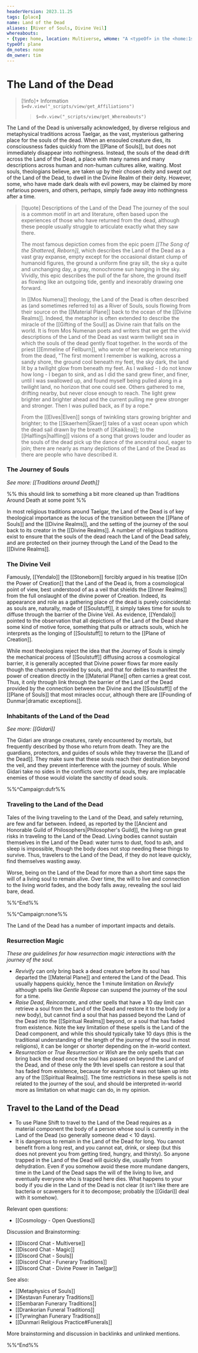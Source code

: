 ```yaml
---
headerVersion: 2023.11.25
tags: [place]
name: Land of the Dead
aliases: [River of Souls, Divine Veil]
whereabouts: 
- {type: home, location: Multiverse, wHome: "A <typeOf> in the <home:1s>"}
typeOf: plane
dm_notes: none
dm_owner: tim
---
```

# The Land of the Dead
>[!info]+ Information  
> `$=dv.view("_scripts/view/get_Affiliations")`  
>> `$=dv.view("_scripts/view/get_Whereabouts")`

The Land of the Dead is universally acknowledged, by diverse religious and metaphysical traditions across Taelgar, as the vast, mysterious gathering place for the souls of the dead. When an ensouled creature dies, its consciousness fades quickly from the [[Plane of Souls]], but does not immediately disappear into nothingness. Instead, the souls of the dead drift across the Land of the Dead, a place with many names and many descriptions across human and non-human cultures alike, waiting. Most souls, theologians believe, are taken up by their chosen deity and swept out of the Land of the Dead, to dwell in the Divine Realm of their deity. However, some, who have made dark deals with evil powers, may be claimed by more nefarious powers, and others, perhaps, simply fade away into nothingness after a time. 

>[!quote] Descriptions of the Land of the Dead
>The journey of the soul is a common motif in art and literature, often based upon the experiences of those who have returned from the dead, although these people usually struggle to articulate exactly what they saw there. 
>
>The most famous depiction comes from the epic poem _[[The Song of the Shattered, Reborn]]_, which describes the Land of the Dead as a vast gray expanse, empty except for the occasional distant clump of humanoid figures, the ground a uniform fine gray silt, the sky a quite and unchanging day, a gray, monochrome sun hanging in the sky. Vividly, this epic describes the pull of the far shore, the ground itself as flowing like an outgoing tide, gently and inexorably drawing one forward. 
>
>In [[Mos Numena]] theology, the Land of the Dead is often described as (and sometimes referred to) as a River of Souls, souls flowing from their source on the [[Material Plane]] back to the ocean of the [[Divine Realms]]. Indeed, the metaphor is often extended to describe the miracle of the [[Gifting of the Soul]] as Divine rain that falls on the world. It is from Mos Numenan poets and writers that we get the vivid descriptions of the Land of the Dead as vast warm twilight sea in which the souls of the dead gently float together. In the words of the priest [[Emmeline of Fellburn]], who wrote of her experience returning from the dead, "The first moment I remember is walking, across a sandy shore, the ground cool beneath my feet, the sky dark, the land lit by a twilight glow from beneath my feet. As I walked - I do not know how long - I began to sink, and as I did the sand grew finer, and finer, until I was swallowed up, and found myself being pulled along in a twilight land, no horizon that one could see. Others gathered to me, drifting nearby, but never close enough to reach. The light grew brighter and brighter ahead and the current pulling me grew stronger and stronger. Then I was pulled back, as if by a rope."
>
>From the [[Elves|Elven]] songs of twinkling stars growing brighter and brighter; to the [[Skaerhem|Skaer]] tales of a vast ocean upon which the dead sail drawn by the breath of [[Kaikkea]]; to the [[Halflings|halfling]] visions of a song that grows louder and louder as the souls of the dead pick up the dance of the ancestral soul, eager to join; there are nearly as many depictions of the Land of the Dead as there are people who have described it. 

### The Journey of Souls

*See more: [[Traditions around Death]]*

%% this should link to something a bit more cleaned up than Traditions Around Death at some point %%

In most religious traditions around Taelgar, the Land of the Dead is of key theological importance as the locus of the transition between the [[Plane of Souls]] and the [[Divine Realms]], and the setting of the journey of the soul back to its creator in the [[Divine Realms]]. A number of religious traditions exist to ensure that the souls of the dead reach the Land of the Dead safely, and are protected on their journey through the Land of the Dead to the [[Divine Realms]]. 

### The Divine Veil

Famously, [[Yendalo]] the [[Stoneborn]] forcibly argued in his treatise [[On the Power of Creation]] that the Land of the Dead is, from a cosmological point of view, best understood of as a veil that shields the [[Inner Realms]] from the full onslaught of the divine power of Creation. Indeed, its appearance and role as a gathering place of the dead is purely coincidental: as souls are, naturally, made of [[Soulstuff]], it simply takes time for souls to diffuse through the barrier of the Divine Veil. As evidence, [[Yendalo]] pointed to the observation that all depictions of the Land of the Dead share some kind of motive force, something that pulls or attracts souls, which he interprets as the longing of [[Soulstuff]] to return to the [[Plane of Creation]]. 

While most theologians reject the idea that the Journey of Souls is simply the mechanical process of [[Soulstuff]] diffusing across a cosmological barrier, it is generally accepted that Divine power flows far more easily though the channels provided by souls, and that for deities to manifest the power of creation directly in the [[Material Plane]] often carries a great cost. Thus, it only through link through the barrier of the Land of the Dead provided by the connection between the Divine and the [[Soulstuff]] of the [[Plane of Souls]] that most miracles occur, although there are [[Founding of Dunmar|dramatic exceptions]]. 
### Inhabitants of the Land of the Dead

*See more: [[Gidari]]*

The Gidari are strange creatures, rarely encountered by mortals, but frequently described by those who return from death. They are the guardians, protectors, and guides of souls while they traverse the [[Land of the Dead]]. They make sure that these souls reach their destination beyond the veil, and they prevent interference with the journey of souls. While Gidari take no sides in the conflicts over mortal souls, they are implacable enemies of those would violate the sanctity of dead souls.

%%^Campaign:dufr%%
### Traveling to the Land of the Dead

Tales of the living traveling to the Land of the Dead, and safely returning, are few and far between. Indeed, as reported by the [[Ancient and Honorable Guild of Philosophers|Philosopher's Guild]], the living run great risks in traveling to the Land of the Dead. Living bodies cannot sustain themselves in the Land of the Dead: water turns to dust, food to ash, and sleep is impossible, though the body does not stop needing these things to survive. Thus, travelers to the Land of the Dead, if they do not leave quickly, find themselves wasting away. 

Worse, being on the Land of the Dead for more than a short time saps the will of a living soul to remain alive. Over time, the will to live and connection to the living world fades, and the body falls away, revealing the soul laid bare, dead. 

%%^End%%

%%^Campaign:none%%

The Land of the Dead has a number of important impacts and details.
### Resurrection Magic

*These are guidelines for how resurrection magic interactions with the journey of the soul.*

- _Revivify_ can only bring back a dead creature before its soul has departed the [[Material Plane]] and entered the Land of the Dead. This usually happens quickly, hence the 1 minute limitation on _Revivify_ although spells like _Gentle Repose_ can suspend the journey of the soul for a time. 
- _Raise Dead_, _Reincarnate_, and other spells that have a 10 day limit can retrieve a soul from the Land of the Dead and restore it to the body (or a new body), but cannot find a soul that has passed beyond the Land of the Dead into the [[Spiritual Realms]] beyond, or a soul that has faded from existence. Note the key limitation of these spells is the Land of the Dead component, and while this should typically take 10 days (this is the traditional understanding of the length of the journey of the soul in most religions), it can be longer or shorter depending on the in-world context. 
- _Resurrection_ or _True Resurrection_ or _Wish_ are the only spells that can bring back the dead once the soul has passed on beyond the Land of the Dead, and of these only the 9th level spells can restore a soul that has faded from existence, because for example it was not taken up into any of the [[Spiritual Realms]]. The time restrictions in these spells is not related to the journey of the soul, and should be interpreted in-world more as limitation on what magic can do, in my opinion. 

## Travel to the Land of the Dead

- To use Plane Shift to travel to the Land of the Dead requires as a material component the body of a person whose soul is currently in the Land of the Dead (so generally someone dead < 10 days). 
- It is dangerous to remain in the Land of the Dead for long. You cannot benefit from a long rest, and you cannot eat, drink, or sleep (but this does not prevent you from getting tired, hungry, and thirsty). So anyone trapped in the Land of the Dead will quickly die, usually from dehydration. Even if you somehow avoid these more mundane dangers, time in the Land of the Dead saps the will of the living to live, and eventually everyone who is trapped here dies. What happens to your body if you die in the Land of the Dead is not clear (it isn't like there are bacteria or scavengers for it to decompose; probably the [[Gidari]] deal with it somehow). 

Relevant open questions:
- [[Cosmology - Open Questions]]

Discussion and Brainstorming:
- [[Discord Chat - Multiverse]]
- [[Discord Chat - Magic]]
- [[Discord Chat - Souls]]
- [[Discord Chat - Funerary Traditions]]
- [[Discord Chat - Divine Power in Taelgar]]

See also:
- [[Metaphysics of Souls]]
- [[Kestavan Funerary Traditions]]
- [[Sembaran Funerary Traditions]]
- [[Drankorian Funeral Traditions]]
- [[Tyrwinghan Funerary Traditions]]
- [[Dunmari Religious Practice#Funerals]]

More brainstorming and discussion in backlinks and unlinked mentions. 

%%^End%%